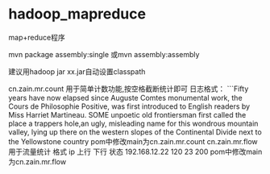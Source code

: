 # hadoop_mapreduce
map+reduce程序

mvn package assembly:single
  或mvn assembly:assembly

建议用hadoop jar xx.jar自动设置classpath

cn.zain.mr.count
    用于简单计数功能,按空格截断统计即可
    日志格式：
    ```Fifty years have now elapsed since Auguste Comtes monumental work, 
         the Cours de Philosophie Positive, was first introduced to English readers by Miss Harriet Martineau.
         SOME unpoetic old frontiersman first called the place a trappers hole,an ugly, 
         misleading name for this wondrous mountain valley, 
         lying up there on the western slopes of the Continental Divide next to the Yellowstone country
     pom中修改main为cn.zain.mr.count
cn.zain.mr.flow
    用于流量统计
    格式 ip  上行 下行  状态
        192.168.12.22  120 23 200
    pom中修改main为cn.zain.mr.flow